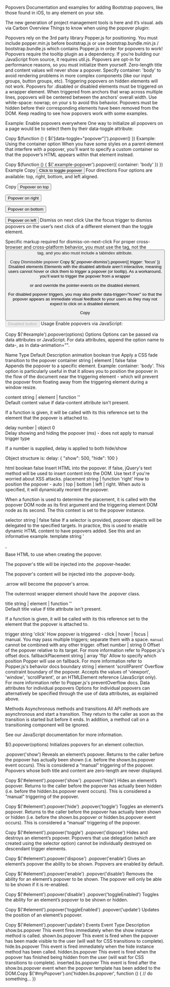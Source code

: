 
Popovers
Documentation and examples for adding Bootstrap popovers, like those found in iOS, to any element on your site.

The new generation of project management tools is here and it’s visual.
ads via Carbon
Overview
Things to know when using the popover plugin:

Popovers rely on the 3rd party library Popper.js for positioning. You must include popper.min.js before bootstrap.js or use bootstrap.bundle.min.js / bootstrap.bundle.js which contains Popper.js in order for popovers to work!
Popovers require the tooltip plugin as a dependency.
If you’re building our JavaScript from source, it requires util.js.
Popovers are opt-in for performance reasons, so you must initialize them yourself.
Zero-length title and content values will never show a popover.
Specify container: 'body' to avoid rendering problems in more complex components (like our input groups, button groups, etc).
Triggering popovers on hidden elements will not work.
Popovers for .disabled or disabled elements must be triggered on a wrapper element.
When triggered from anchors that wrap across multiple lines, popovers will be centered between the anchors’ overall width. Use white-space: nowrap; on your <a>s to avoid this behavior.
Popovers must be hidden before their corresponding elements have been removed from the DOM.
Keep reading to see how popovers work with some examples.

Example: Enable popovers everywhere
One way to initialize all popovers on a page would be to select them by their data-toggle attribute:

Copy
$(function () {
  $('[data-toggle="popover"]').popover()
})
Example: Using the container option
When you have some styles on a parent element that interfere with a popover, you’ll want to specify a custom container so that the popover’s HTML appears within that element instead.

Copy
$(function () {
  $('.example-popover').popover({
    container: 'body'
  })
})
Example
 Copy
<button type="button" class="btn btn-lg btn-danger" data-toggle="popover" title="Popover title" data-content="And here's some amazing content. It's very engaging. Right?">Click to toggle popover</button>
Four directions
Four options are available: top, right, bottom, and left aligned.

   
Copy
<button type="button" class="btn btn-secondary" data-container="body" data-toggle="popover" data-placement="top" data-content="Vivamus sagittis lacus vel augue laoreet rutrum faucibus.">
  Popover on top
</button>

<button type="button" class="btn btn-secondary" data-container="body" data-toggle="popover" data-placement="right" data-content="Vivamus sagittis lacus vel augue laoreet rutrum faucibus.">
  Popover on right
</button>

<button type="button" class="btn btn-secondary" data-container="body" data-toggle="popover" data-placement="bottom" data-content="Vivamus
sagittis lacus vel augue laoreet rutrum faucibus.">
  Popover on bottom
</button>

<button type="button" class="btn btn-secondary" data-container="body" data-toggle="popover" data-placement="left" data-content="Vivamus sagittis lacus vel augue laoreet rutrum faucibus.">
  Popover on left
</button>
Dismiss on next click
Use the focus trigger to dismiss popovers on the user’s next click of a different element than the toggle element.

Specific markup required for dismiss-on-next-click
For proper cross-browser and cross-platform behavior, you must use the <a> tag, not the <button> tag, and you also must include a tabindex attribute.

 Copy
<a tabindex="0" class="btn btn-lg btn-danger" role="button" data-toggle="popover" data-trigger="focus" title="Dismissible popover" data-content="And here's some amazing content. It's very engaging. Right?">Dismissible popover</a>
Copy
$('.popover-dismiss').popover({
  trigger: 'focus'
})
Disabled elements
Elements with the disabled attribute aren’t interactive, meaning users cannot hover or click them to trigger a popover (or tooltip). As a workaround, you’ll want to trigger the popover from a wrapper <div> or <span> and override the pointer-events on the disabled element.

For disabled popover triggers, you may also prefer data-trigger="hover" so that the popover appears as immediate visual feedback to your users as they may not expect to click on a disabled element.

 Copy
<span class="d-inline-block" data-toggle="popover" data-content="Disabled popover">
  <button class="btn btn-primary" style="pointer-events: none;" type="button" disabled>Disabled button</button>
</span>
Usage
Enable popovers via JavaScript:

Copy
$('#example').popover(options)
Options
Options can be passed via data attributes or JavaScript. For data attributes, append the option name to data-, as in data-animation="".

Name	Type	Default	Description
animation	boolean	true	Apply a CSS fade transition to the popover
container	string | element | false	false	
Appends the popover to a specific element. Example: container: 'body'. This option is particularly useful in that it allows you to position the popover in the flow of the document near the triggering element - which will prevent the popover from floating away from the triggering element during a window resize.

content	string | element | function	''	
Default content value if data-content attribute isn't present.

If a function is given, it will be called with its this reference set to the element that the popover is attached to.

delay	number | object	0	
Delay showing and hiding the popover (ms) - does not apply to manual trigger type

If a number is supplied, delay is applied to both hide/show

Object structure is: delay: { "show": 500, "hide": 100 }

html	boolean	false	Insert HTML into the popover. If false, jQuery's text method will be used to insert content into the DOM. Use text if you're worried about XSS attacks.
placement	string | function	'right'	
How to position the popover - auto | top | bottom | left | right.
When auto is specified, it will dynamically reorient the popover.

When a function is used to determine the placement, it is called with the popover DOM node as its first argument and the triggering element DOM node as its second. The this context is set to the popover instance.

selector	string | false	false	If a selector is provided, popover objects will be delegated to the specified targets. In practice, this is used to enable dynamic HTML content to have popovers added. See this and an informative example.
template	string	'<div class="popover" role="tooltip"><div class="arrow"></div><h3 class="popover-header"></h3><div class="popover-body"></div></div>'	
Base HTML to use when creating the popover.

The popover's title will be injected into the .popover-header.

The popover's content will be injected into the .popover-body.

.arrow will become the popover's arrow.

The outermost wrapper element should have the .popover class.

title	string | element | function	''	
Default title value if title attribute isn't present.

If a function is given, it will be called with its this reference set to the element that the popover is attached to.

trigger	string	'click'	How popover is triggered - click | hover | focus | manual. You may pass multiple triggers; separate them with a space. `manual` cannot be combined with any other trigger.
offset	number | string	0	Offset of the popover relative to its target. For more information refer to Popper.js's offset docs.
fallbackPlacement	string | array	'flip'	Allow to specify which position Popper will use on fallback. For more information refer to Popper.js's behavior docs
boundary	string | element	'scrollParent'	Overflow constraint boundary of the popover. Accepts the values of 'viewport', 'window', 'scrollParent', or an HTMLElement reference (JavaScript only). For more information refer to Popper.js's preventOverflow docs.
Data attributes for individual popovers
Options for individual popovers can alternatively be specified through the use of data attributes, as explained above.

Methods
Asynchronous methods and transitions
All API methods are asynchronous and start a transition. They return to the caller as soon as the transition is started but before it ends. In addition, a method call on a transitioning component will be ignored.

See our JavaScript documentation for more information.

$().popover(options)
Initializes popovers for an element collection.

.popover('show')
Reveals an element’s popover. Returns to the caller before the popover has actually been shown (i.e. before the shown.bs.popover event occurs). This is considered a “manual” triggering of the popover. Popovers whose both title and content are zero-length are never displayed.

Copy
$('#element').popover('show')
.popover('hide')
Hides an element’s popover. Returns to the caller before the popover has actually been hidden (i.e. before the hidden.bs.popover event occurs). This is considered a “manual” triggering of the popover.

Copy
$('#element').popover('hide')
.popover('toggle')
Toggles an element’s popover. Returns to the caller before the popover has actually been shown or hidden (i.e. before the shown.bs.popover or hidden.bs.popover event occurs). This is considered a “manual” triggering of the popover.

Copy
$('#element').popover('toggle')
.popover('dispose')
Hides and destroys an element’s popover. Popovers that use delegation (which are created using the selector option) cannot be individually destroyed on descendant trigger elements.

Copy
$('#element').popover('dispose')
.popover('enable')
Gives an element’s popover the ability to be shown. Popovers are enabled by default.

Copy
$('#element').popover('enable')
.popover('disable')
Removes the ability for an element’s popover to be shown. The popover will only be able to be shown if it is re-enabled.

Copy
$('#element').popover('disable')
.popover('toggleEnabled')
Toggles the ability for an element’s popover to be shown or hidden.

Copy
$('#element').popover('toggleEnabled')
.popover('update')
Updates the position of an element’s popover.

Copy
$('#element').popover('update')
Events
Event Type	Description
show.bs.popover	This event fires immediately when the show instance method is called.
shown.bs.popover	This event is fired when the popover has been made visible to the user (will wait for CSS transitions to complete).
hide.bs.popover	This event is fired immediately when the hide instance method has been called.
hidden.bs.popover	This event is fired when the popover has finished being hidden from the user (will wait for CSS transitions to complete).
inserted.bs.popover	This event is fired after the show.bs.popover event when the popover template has been added to the DOM.Copy
$('#myPopover').on('hidden.bs.popover', function () {
  // do something…
})
